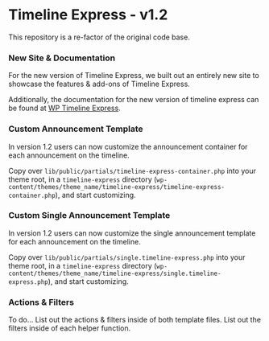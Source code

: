 # Timeline Express - v1.2
This repository is a re-factor of the original code base.

### New Site & Documentation 
For the new version of Timeline Express, we built out an entirely new site to showcase the features & add-ons of Timeline Express.

Additionally, the documentation for the new version of timeline express can be found at [WP Timeline Express](http://www.wp-timelineexpress.com/documentation).

### Custom Announcement Template
In version 1.2 users can now customize the announcement container for each announcement on the timeline.

Copy over `lib/public/partials/timeline-express-container.php` into your theme root, in a `timeline-express` directory (`wp-content/themes/theme_name/timeline-express/timeline-express-container.php`), and start customizing.

### Custom Single Announcement Template
In version 1.2 users can now customize the single announcement template for each announcement on the timeline.

Copy over `lib/public/partials/single.timeline-express.php` into your theme root, in a `timeline-express` directory (`wp-content/themes/theme_name/timeline-express/single.timeline-express.php`), and start customizing.

### Actions & Filters

To do...
List out the actions & filters inside of both template files.
List out the filters inside of each helper function.